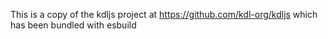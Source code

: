 This is a copy of the kdljs project at https://github.com/kdl-org/kdljs which has been bundled with esbuild

